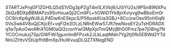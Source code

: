 $START$JxPrqGF1ZGHlLQ5dS1VDg3pPZgT4m1LXVbj6/iJ0iYU2s/9PSn89NXPu2bQzBDXpBBMAPzs9SvHxuaQji2Cm9FL+hOWiD1Yk8jnXviyvg9wBboEm0rOC9/cKp6gWJ8JLP4DwKnESkpcS/P56psk6Ua3GBJ+8CcizwOex95nH0qN0Vs3wk4V8xQjCKjcEf+vqFl2e3OLzLNRnEWw57Jft7ewNos6Y2uTsHDRADXq1w7pAoOwoMhX1GM0aQl2cronYwI3MpXjoTmQMzjBhG0Fmz7pe7j08hg7NYCOCmukzj7Sp/GWFWi1jgumlm8FPzxk2JLkLaqtMdn7Yg2tj0fb5EBWd2YTdNnUZHtvVStUpfhItBmXp/HuWvuqDLQZ7XNxg$END$